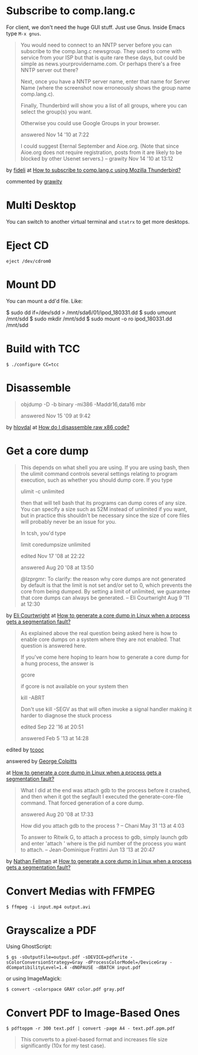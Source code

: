 # Subscribe to comp.lang.c

For client, we don't need the huge GUI stuff. Just use Gnus. Inside Emacs type `M-x gnus`.

> You would need to connect to an NNTP server before you can subscribe to the comp.lang.c newsgroup. They used to come with service from your ISP but that is quite rare these days, but could be simple as news.yourprovidername.com. Or perhaps there's a free NNTP server out there?
>
> Next, once you have a NNTP server name, enter that name for Server Name (where the screenshot now erroneously shows the group name comp.lang.c).
>
> Finally, Thunderbird will show you a list of all groups, where you can select the group(s) you want.
> 
> Otherwise you could use Google Groups in your browser.
>
> answered Nov 14 '10 at 7:22
>
> I could suggest Eternal September and Aioe.org. (Note that since Aioe.org does not require registration, posts from it are likely to be blocked by other Usenet servers.) – grawity Nov 14 '10 at 13:12 

by [fideli](https://superuser.com/users/19999/fideli) at [How to subscribe to comp.lang.c using Mozilla Thunderbird?](https://superuser.com/questions/210665/how-to-subscribe-to-comp-lang-c-using-mozilla-thunderbird)

commented by [grawity](https://superuser.com/users/1686/grawity)

# Multi Desktop

You can switch to another virtual terminal and `statrx` to get more desktops.

# Eject CD

```
eject /dev/cdrom0
```

# Mount DD

You can mount a dd'd file. Like:
  
  $ sudo dd if=/dev/sdd  > /mnt/sda6/01/ipod_180331.dd
  $ sudo umount /mnt/sdd
  $ sudo mkdir /mnt/sdd
  $ sudo mount -o ro ipod_180331.dd /mnt/sdd
  
# Build with TCC

    $ ./configure CC=tcc

# Disassemble

> objdump -D -b binary -mi386 -Maddr16,data16 mbr
>
> answered Nov 15 '09 at 9:42

by [hlovdal](https://stackoverflow.com/users/23118/hlovdal) at [How do I disassemble raw x86 code?](https://stackoverflow.com/questions/1737095/how-do-i-disassemble-raw-x86-code)


# Get a core dump

> This depends on what shell you are using. If you are using bash, then the ulimit command controls several settings relating to program execution, such as whether you should dump core. If you type
>
> ulimit -c unlimited
>
> then that will tell bash that its programs can dump cores of any size. You can specify a size such as 52M instead of unlimited if you want, but in practice this shouldn't be necessary since the size of core files will probably never be an issue for you.
> 
> In tcsh, you'd type
>
> limit coredumpsize unlimited
>
> edited Nov 17 '08 at 22:22
>
> answered Aug 20 '08 at 13:50
>
> @lzprgmr: To clarify: the reason why core dumps are not generated by default is that the limit is not set and/or set to 0, which prevents the core from being dumped. By setting a limit of unlimited, we guarantee that core dumps can always be generated. – Eli Courtwright Aug 9 '11 at 12:30

by [Eli Courtwright](https://stackoverflow.com/users/1694/eli-courtwright) at [How to generate a core dump in Linux when a process gets a segmentation fault?](https://stackoverflow.com/questions/17965/how-to-generate-a-core-dump-in-linux-when-a-process-gets-a-segmentation-fault)

> As explained above the real question being asked here is how to enable core dumps on a system where they are not enabled. That question is answered here.
> 
> If you've come here hoping to learn how to generate a core dump for a hung process, the answer is
> 
> gcore <pid>
>
> if gcore is not available on your system then
>
> kill -ABRT <pid>
> 
> Don't use kill -SEGV as that will often invoke a signal handler making it harder to diagnose the stuck process
>
>
> edited Sep 22 '16 at 20:51
>
> answered Feb 5 '13 at 14:28

edited by [tcooc](https://stackoverflow.com/users/368772/tcooc)

answered by [George Colpitts](https://stackoverflow.com/users/893982/george-colpitts)

at [How to generate a core dump in Linux when a process gets a segmentation fault?](https://stackoverflow.com/questions/17965/how-to-generate-a-core-dump-in-linux-when-a-process-gets-a-segmentation-fault)

> What I did at the end was attach gdb to the process before it crashed, and then when it got the segfault I executed the generate-core-file command. That forced generation of a core dump.
>
> answered Aug 20 '08 at 17:33
>
>How did you attach gdb to the process ? – Chani May 31 '13 at 4:03
> 
> To answer to Ritwik G, to attach a process to gdb, simply launch gdb and enter 'attach <pid>' where <pid> is the pid number of the process you want to attach. – Jean-Dominique Frattini Jun 13 '13 at 20:47

by [Nathan Fellman](https://stackoverflow.com/users/1084/nathan-fellman) at [How to generate a core dump in Linux when a process gets a segmentation fault?](https://stackoverflow.com/questions/17965/how-to-generate-a-core-dump-in-linux-when-a-process-gets-a-segmentation-fault)

# Convert Medias with FFMPEG

    $ ffmpeg -i input.mp4 output.avi

# Grayscalize a PDF

Using GhostScript:

    $ gs -sOutputFile=output.pdf -sDEVICE=pdfwrite -sColorConversionStrategy=Gray -dProcessColorModel=/DeviceGray -dCompatibilityLevel=1.4 -dNOPAUSE -dBATCH input.pdf

or using ImageMagick:

    $ convert -colorspace GRAY color.pdf gray.pdf

# Convert PDF to Image-Based Ones

    $ pdftoppm -r 300 text.pdf | convert -page A4 - text.pdf.ppm.pdf

> This converts to a pixel-based format and increases file size significantly (10x for my test case).
